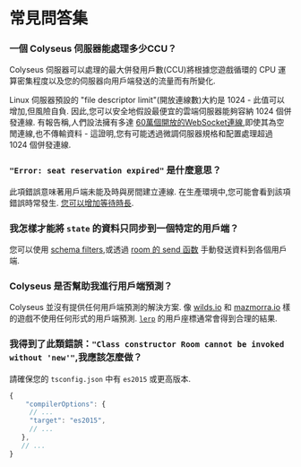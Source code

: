 # 常見問答集

### 一個 Colyseus 伺服器能處理多少CCU？

Colyseus 伺服器可以處理的最大併發用戶數(CCU)將根據您遊戲循環的 CPU 運算密集程度以及您的伺服器向用戶端發送的流量而有所變化.

Linux 伺服器預設的 "file descriptor limit"(開放連線數)大約是 1024 - 此值可以增加,但風險自負. 因此,您可以安全地假設最便宜的雲端伺服器能夠容納 1024 個併發連線. 有報告稱,人們設法擁有多達 [60萬個開放的WebSocket連線](https://blog.jayway.com/2015/04/13/600k-concurrent-websocket-connections-on-aws-using-node-js/),即使其為空閒連線,也不傳輸資料 - 這證明,您有可能透過微調伺服器規格和配置處理超過 1024 個併發連線.

### `"Error: seat reservation expired"` 是什麼意思？

此項錯誤意味著用戶端未能及時與房間建立連線. 在生產環境中,您可能會看到該項錯誤時常發生. [您可以增加等待時長](/server/room/#setseatreservationtime-seconds).

### 我怎樣才能將 `state` 的資料只同步到一個特定的用戶端？

您可以使用 [schema filters](/state/schema/#filtering-data-per-client),或透過 [room 的 send 函数](/server/client/#sendtype-message) 手動發送資料到各個用戶端.

### Colyseus 是否幫助我進行用戶端預測？

Colyseus 並沒有提供任何用戶端預測的解決方案. 像 [wilds.io](http://wilds.io/) 和 [mazmorra.io](https://mazmorra.io/) 樣的遊戲不使用任何形式的用戶端預測. [`lerp`](http://gamestd.io/mathf/globals.html#lerp) 的用戶座標通常會得到合理的結果.

### 我得到了此類錯誤：`"Class constructor Room cannot be invoked without 'new'"`,我應該怎麼做？

請確保您的 `tsconfig.json` 中有 `es2015` 或更高版本.

```javascript
{
    "compilerOptions": {
     // ...
     "target": "es2015",
     // ...
   },
   // ...
}
```

